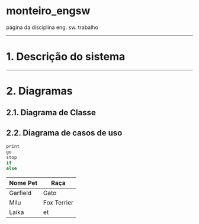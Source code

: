 # monteiro_engsw
página da disciplina eng. sw. trabalho



---
# 1. Descrição do sistema




---
# 2. Diagramas


## 2.1. Diagrama de Classe


## 2.2. Diagrama de casos de uso


```c++
print
go
stop
if
else

```

| Nome Pet | Raça |
| -------  | ----|
| Garfield  | Gato |
| Milu     | Fox Terrier |
| Laika | et |

